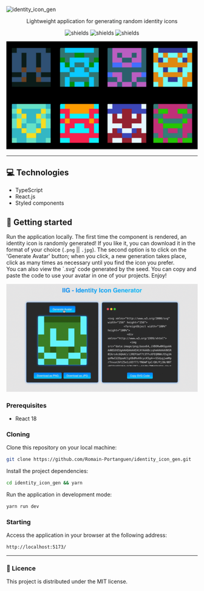 ![identity_icon_gen](https://socialify.git.ci/Romain-Portanguen/identity_icon_gen/image?font=Raleway&language=1&name=1&owner=1&pattern=Charlie%20Brown&theme=Dark)

<p align="center">
Lightweight application for generating random identity icons
</p>

<p align="center">
<img src="https://img.shields.io/badge/-Typescript-05122A?style=plastic&amp;logo=Typescript&amp;color=2B343B" alt="shields">
<img src="https://img.shields.io/badge/-React-05122A?style=plastic&amp;logo=React&amp;color=2B343B" alt="shields">
<img src="https://img.shields.io/badge/-Styledcomponents-05122A?style=plastic&amp;logo=Styledcomponents&amp;color=2B343B" alt="shields">
</p>

![](https://github.com/Romain-Portanguen/identity_icon_gen/blob/aa39f5436ab6a9e7e111f0e666d34d2a06dd73d7/public/assets/board.jpg)

<hr>

 
<h2 id="technologies">💻 Technologies</h2>

- TypeScript
- React.js
- Styled components
 
<h2 id="started">🚀 Getting started</h2>

Run the application locally. The first time the component is rendered, an identity icon is randomly generated! If you like it, you can download it in the format of your choice (`.png` || `.jpg`). The second option is to click on the 'Generate Avatar' button; when you click, a new generation takes place, click as many times as necessary until you find the icon you prefer. </br>
You can also view the `.svg' code generated by the seed. You can copy and paste the code to use your avatar in one of your projects. Enjoy!

![](https://github.com/Romain-Portanguen/identity_icon_gen/blob/4769546ab19bd9a9bac7dc8cbd498286effe8548/public/assets/app.gif)
 
<h3>Prerequisites</h3>

- React 18
 
<h3>Cloning</h3>

Clone this repository on your local machine:

```bash
git clone https://github.com/Romain-Portanguen/identity_icon_gen.git
````

Install the project dependencies:

```bash
cd identity_icon_gen && yarn
````

Run the application in development mode:

```bash
yarn run dev
````

 
<h3>Starting</h3>

Access the application in your browser at the following address: 

```bash
http://localhost:5173/
```
---


<h3>📄 Licence</h3>

This project is distributed under the MIT license.
